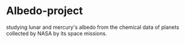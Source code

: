 # Albedo-project
studying lunar and mercury's albedo from the chemical data of planets collected by NASA by its space missions.
